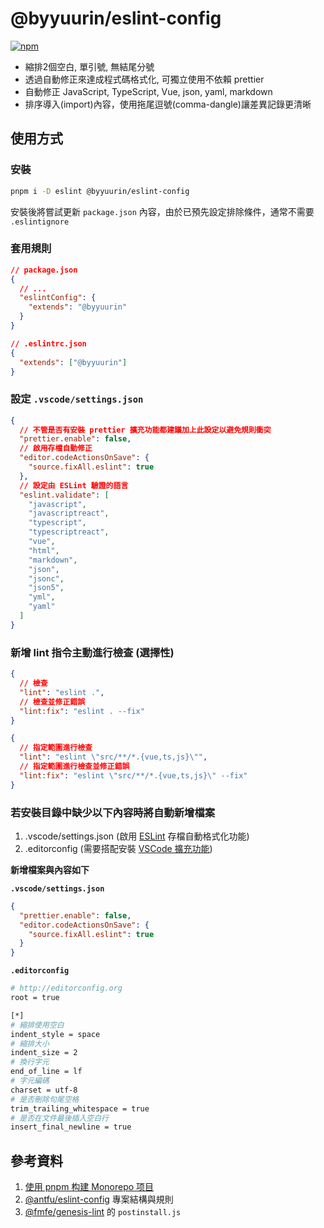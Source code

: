 # @byyuurin/eslint-config

[![npm](https://img.shields.io/npm/v/@byyuurin/eslint-config?color=a1b858&label=)](https://npmjs.com/package/@byyuurin/eslint-config)

- 縮排2個空白, 單引號, 無結尾分號
- 透過自動修正來達成程式碼格式化, 可獨立使用不依賴 prettier
- 自動修正 JavaScript, TypeScript, Vue, json, yaml, markdown
- 排序導入(import)內容，使用拖尾逗號(comma-dangle)讓差異記錄更清晰

## 使用方式

### 安裝

```bash
pnpm i -D eslint @byyuurin/eslint-config
```

安裝後將嘗試更新 `package.json` 內容，由於已預先設定排除條件，通常不需要 `.eslintignore`


### 套用規則

```json
// package.json
{
  // ...
  "eslintConfig": {
    "extends": "@byyuurin"
  }
}
```

```json
// .eslintrc.json
{
  "extends": ["@byyuurin"]
}
```

### 設定 `.vscode/settings.json`

```json
{
  // 不管是否有安裝 prettier 擴充功能都建議加上此設定以避免規則衝突
  "prettier.enable": false,
  // 啟用存檔自動修正
  "editor.codeActionsOnSave": {
    "source.fixAll.eslint": true
  },
  // 設定由 ESLint 驗證的語言
  "eslint.validate": [
    "javascript",
    "javascriptreact",
    "typescript",
    "typescriptreact",
    "vue",
    "html",
    "markdown",
    "json",
    "jsonc",
    "json5",
    "yml",
    "yaml"
  ]
}
```

### 新增 lint 指令主動進行檢查 (選擇性)

```json
{
  // 檢查
  "lint": "eslint .",
  // 檢查並修正錯誤
  "lint:fix": "eslint . --fix"
}
```

```json
{
  // 指定範圍進行檢查
  "lint": "eslint \"src/**/*.{vue,ts,js}\"",
  // 指定範圍進行檢查並修正錯誤
  "lint:fix": "eslint \"src/**/*.{vue,ts,js}\" --fix"
}
```

### 若安裝目錄中缺少以下內容時將自動新增檔案

1. .vscode/settings.json (啟用 [ESLint](https://marketplace.visualstudio.com/items?itemName=dbaeumer.vscode-eslint) 存檔自動格式化功能)
2. .editorconfig (需要搭配安裝 [VSCode 擴充功能](https://marketplace.visualstudio.com/items?itemName=EditorConfig.EditorConfig))

**新增檔案與內容如下**

**`.vscode/settings.json`**
```json
{
  "prettier.enable": false,
  "editor.codeActionsOnSave": {
    "source.fixAll.eslint": true
  }
}
```

**`.editorconfig`**
```bash
# http://editorconfig.org
root = true

[*]
# 縮排使用空白
indent_style = space
# 縮排大小
indent_size = 2
# 換行字元
end_of_line = lf
# 字元編碼
charset = utf-8
# 是否刪除句尾空格
trim_trailing_whitespace = true
# 是否在文件最後插入空白行
insert_final_newline = true
```

## 參考資料

1. [使用 pnpm 构建 Monorepo 项目](https://zhuanlan.zhihu.com/p/373935751)
2. [@antfu/eslint-config](https://github.com/antfu/eslint-config) 專案結構與規則
3. [@fmfe/genesis-lint](https://github.com/fmfe/genesis/tree/master/packages/genesis-lint) 的 `postinstall.js`
